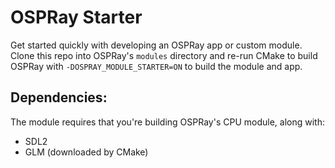# OSPRay Starter

Get started quickly with developing an OSPRay app or custom module.
Clone this repo into OSPRay's `modules` directory and re-run CMake to build OSPRay
with `-DOSPRAY_MODULE_STARTER=ON` to build the module and app.

## Dependencies:

The module requires that you're building OSPRay's CPU module, along with:

- SDL2
- GLM (downloaded by CMake)

